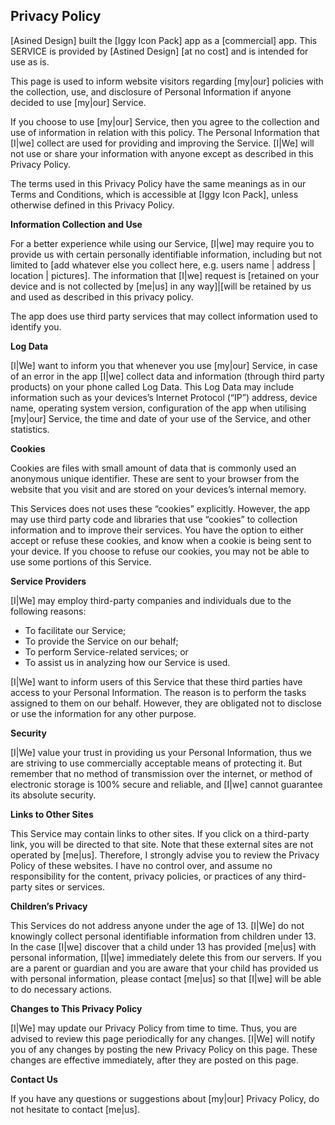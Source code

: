 <html>
<body>
<h2>Privacy Policy</h2>
<p>[Asined Design] built the [Iggy Icon Pack] app as a [commercial] app. This SERVICE is provided by [Astined Design] [at no cost] and is intended
    for use as is.</p>
<p>This page is used to inform website visitors regarding [my|our] policies with the collection, use, and
    disclosure of Personal Information if anyone decided to use [my|our] Service.</p>
<p>If you choose to use [my|our] Service, then you agree to the collection and use of information in
    relation with this policy. The Personal Information that [I|we] collect are used for providing and
    improving the Service. [I|We] will not use or share your information with anyone except as described
    in this Privacy Policy.</p>
<p>The terms used in this Privacy Policy have the same meanings as in our Terms and Conditions,
    which is accessible at [Iggy Icon Pack], unless otherwise defined in this Privacy Policy.</p>

<p><strong>Information Collection and Use</strong></p>
<p>For a better experience while using our Service, [I|we] may require you to provide us with certain
    personally identifiable information, including but not limited to [add whatever else you collect here, e.g. users name | address | location | pictures]. 
	The information that [I|we] request is [retained on your device and is not
    collected by [me|us] in any way]|[will be retained by us and used as described in this privacy policy.</p>
<p>The app does use third party services that may collect information used to identify you. 

<p><strong>Log Data</strong></p>
<p>[I|We] want to inform you that whenever you use [my|our] Service, in case of an error in the app [I|we] collect
    data and information (through third party products) on your phone called Log Data. This Log Data
    may include information such as your devices’s Internet Protocol (“IP”) address, device name,
    operating system version, configuration of the app when utilising [my|our] Service, the time and date
    of your use of the Service, and other statistics.</p>

<p><strong>Cookies</strong></p>
<p>Cookies are files with small amount of data that is commonly used an anonymous unique identifier.
    These are sent to your browser from the website that you visit and are stored on your devices’s
    internal memory.</p>
    This Services does not uses these “cookies” explicitly. However, the app may use third party code
    and libraries that use “cookies” to collection information and to improve their services. You
    have the option to either accept or refuse these cookies, and know when a cookie is being sent
    to your device. If you choose to refuse our cookies, you may not be able to use some portions of
    this Service.</p>

<p><strong>Service Providers</strong></p> <!-- This part need seem like it's not needed, but if you use any Google services, or any other third party libraries, chances are, you need this. -->
<p>[I|We] may employ third-party companies and individuals due to the following reasons:</p>
<ul>
    <li>To facilitate our Service;</li>
    <li>To provide the Service on our behalf;</li>
    <li>To perform Service-related services; or</li>
    <li>To assist us in analyzing how our Service is used.</li>
</ul>
<p>[I|We] want to inform users of this Service that these third parties have access to your Personal
    Information. The reason is to perform the tasks assigned to them on our behalf. However, they
    are obligated not to disclose or use the information for any other purpose.</p>

<p><strong>Security</strong></p>
<p>[I|We] value your trust in providing us your Personal Information, thus we are striving to use
    commercially acceptable means of protecting it. But remember that no method of transmission over
    the internet, or method of electronic storage is 100% secure and reliable, and [I|we] cannot
    guarantee its absolute security.</p>

<p><strong>Links to Other Sites</strong></p>
<p>This Service may contain links to other sites. If you click on a third-party link, you will be
    directed to that site. Note that these external sites are not operated by [me|us]. Therefore, I
    strongly advise you to review the Privacy Policy of these websites. I have no control over, and
    assume no responsibility for the content, privacy policies, or practices of any third-party
    sites or services.</p>

<p><strong>Children’s Privacy</strong></p>
<p>This Services do not address anyone under the age of 13. [I|We] do not knowingly collect personal
    identifiable information from children under 13. In the case [I|we] discover that a child under 13
    has provided [me|us] with personal information, [I|we] immediately delete this from our servers. If you
    are a parent or guardian and you are aware that your child has provided us with personal
    information, please contact [me|us] so that [I|we] will be able to do necessary actions.</p>

<p><strong>Changes to This Privacy Policy</strong></p>
<p>[I|We] may update our Privacy Policy from time to time. Thus, you are advised to review this page
    periodically for any changes. [I|We] will notify you of any changes by posting the new Privacy Policy
    on this page. These changes are effective immediately, after they are posted on this page.</p>

<p><strong>Contact Us</strong></p>
<p>If you have any questions or suggestions about [my|our] Privacy Policy, do not hesitate to contact
    [me|us].</p>

</body>
</html>
